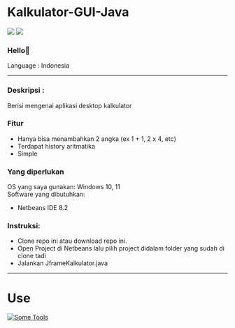 # Kalkulator-GUI-Java

![](https://img.shields.io/badge/Type-Desktop%20App%2FAplikasi%20Desktop-purple) ![](https://img.shields.io/badge/-Assignment-red)

### Hello👋

Language : Indonesia

---

### Deskripsi :
Berisi mengenai aplikasi desktop kalkulator

### Fitur
- Hanya bisa menambahkan 2 angka (ex 1 + 1, 2 x 4, etc)
- Terdapat history aritmatika
- Simple

### Yang diperlukan
OS yang saya gunakan: Windows 10, 11\
Software yang dibutuhkan:
- Netbeans IDE 8.2 

### Instruksi:
- Clone repo ini atau download repo ini.
- Open Project di Netbeans lalu pilih project didalam folder yang sudah di clone tadi
- Jalankan JframeKalkulator.java
---

# Use
[![Some Tools](https://skillicons.dev/icons?i=java)](https://github.com/tandpfun/skill-icons)
